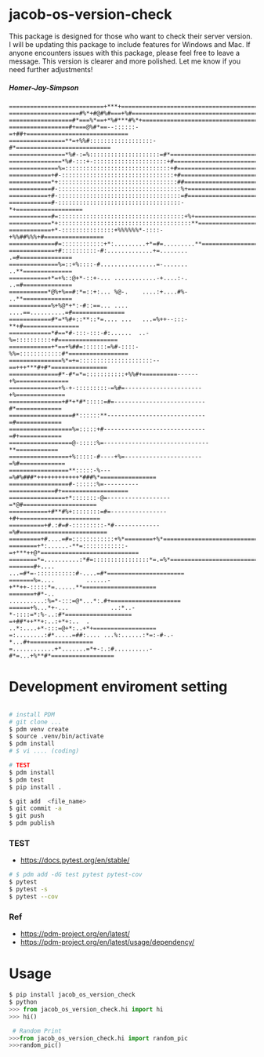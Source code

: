 # jacob-os-version-check 
This package is designed for those who want to check their server version.                                              I will be updating this package to include features for Windows and Mac.                                                If anyone encounters issues with this package, please feel free to leave a message.
This version is clearer and more polished. Let me know if you need further adjustments!


##### Homer-Jay-Simpson

```
===========================+***+=======================================
====================#%*+#@#%#===+%#====================================
==================#*===%*==+*%#***#%*+=================================
=================#+===@%#*==--::::::-=+##+=============================
================**=+%%#::::::::::::::::::-#*===========================
================*%#-:=%::::::::::::::::::::=#*=========================
===============*%#-:::+-:::::::::::::::::::::+#========================
==============%=::::::::::::::::::::::::::::::+#=======================
============+#-::::::::::::::::::::::::::::::::+#======================
============*+::::::::::::::::::::::::::::::::::##=====================
============#-:::::::::::::::::::::::::::::::::::%+====================
===========+#-:::::::::::::::::::::::::::::::::::=#====================
============#-:::::::::::::::::::::::::::::::::::-*+===================
============#=::::::::::::::::::::::::::::::::::::+%+==================
============*+::::::::::::::::::::::::::::::::::::::**=================
============+*-:::::::::::::::+%%%%%%*-::::-+%%##%%%+#=================
=============#=::::::::::::+*:.........+*=#=.........**================
=============+#::::::::::-#:.............+=........  .=#===============
==============%=::+%::::-#................=-.......  ..**==============
===========+*=+%::@+*-::+-... ............-+....:-.  ..=#==============
===========*@%+%==#:*=::+:... %@-.    ....:+....#%-  ..**==============
============%+%@*+*:-#::==... ....    ....==..........=#===============
============#*=*%#+::**::*=.... ...   ...=%++--:::-**+#================
============*#==*#-:::-:::-#:......  ..-%=::::::::::+#=================
============+*==+%##=:::::::=%#-::::-%%=::::::::::::#*=================
===============%*=+=:::::::::::::::::::::--==+++***#+#*================
==============#*-#*=*=:::::::::::+%%#+==========------+%===============
==============+%-+-:::::::::-=%#=----------------------+%==============
===============+#*+*#*:::::=#=--------------------------#*=============
==================#*::::::**----------------------------=#=============
==================%=:::::+#-----------------------------=#+============
==================@-:::::%=------------------------------**============
=================+%:::::-#----+%=----------------------=%#=============
=================**:::::-%---=%#%###*++++++++++++*###%*================
=================#-::::::%=----------=============#+===================
================+*:::::::-@=------------------=*@#=====================
===========+#**#%+::::::::=#=----------------+#+=======================
==========+#.:#=#-:::::::::-*#-------------=%#=========================
=========+#....=#=::::::::::::+%*========+%*===========================
========+*:......-**=::::::::::::-=+***++@*============================
========*=..........:*#=::::::::::::::::*=.=%*=========================
=======#+....        ...=#*=-:::::::::::#-....=#*======================
=======%=....         ......-+**++-:::::*=......**=====================
=======+#*-..         ..........:%=*-:::=@*...*:.#+====================
======+%...*+-...            ..:*..-*-::::=*:%-..:#*===================
=+##*++**+:..:+*+:..  .      ..*:....+*-:::=@+*:..+*+==================
=:........:#*.....=##:.... ...%:......:*=:-#-.-*...#+==================
=............+*.......=*+-:.:#..........-#*=...+%**#*==================
```

# Development enviroment setting

``` bash

# install PDM
# git clone ... 
$ pdm venv create
$ source .venv/bin/activate
$ pdm install
# $ vi .... (coding)

# TEST
$ pdm install
$ pdm test
$ pip install . 

$ git add  <file_name>
$ git commit -a
$ git push
$ pdm publish
```

### TEST
- https://docs.pytest.org/en/stable/
``` bash
# $ pdm add -dG test pytest pytest-cov
$ pytest
$ pytest -s
$ pytest --cov
```

### Ref
- https://pdm-project.org/en/latest/
- https://pdm-project.org/en/latest/usage/dependency/



# Usage

```python
$ pip install jacob_os_version_check
$ python
>>> from jacob_os_version_check.hi import hi
>>> hi()

 # Random Print
>>>from jacob_os_version_check.hi import random_pic
>>>random_pic()



```
